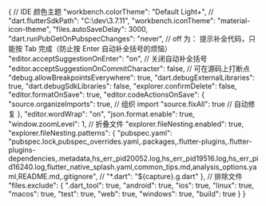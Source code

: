 {
    // IDE 颜色主题
    "workbench.colorTheme": "Default Light+",
    // "dart.flutterSdkPath": "C:\\dev\\3.7.11",
    "workbench.iconTheme": "material-icon-theme",
    "files.autoSaveDelay": 3000,
    "dart.runPubGetOnPubspecChanges": "never",
    // off 为： 提示补全代码，只能按 Tab 完成（防止按 Enter 自动补全括号的烦恼）
    "editor.acceptSuggestionOnEnter": "on",
    // 关闭自动补全括号
    "editor.acceptSuggestionOnCommitCharacter": false,
    // 可在源码上打断点
    "debug.allowBreakpointsEverywhere": true,
    "dart.debugExternalLibraries": true,
    "dart.debugSdkLibraries": false,
    "explorer.confirmDelete": false,
    "editor.formatOnSave": true,
    "editor.codeActionsOnSave": {
        "source.organizeImports": true, // 组织 import
        "source.fixAll": true // 自动修复
    },
    "editor.wordWrap": "on",
    "json.format.enable": true,
    "window.zoomLevel": 1,
    // 折叠文件
    "explorer.fileNesting.enabled": true,
    "explorer.fileNesting.patterns": {
        "pubspec.yaml": "pubspec.lock,pubspec_overrides.yaml,.packages,.flutter-plugins,.flutter-plugins-dependencies,.metadata,hs_err_pid20052.log,hs_err_pid19516.log,hs_err_pid16240.log,flutter_native_splash.yaml,common_tips.md,analysis_options.yaml,README.md,.gitignore",
        // "*.dart": "${capture}.g.dart"
    },
    // 排除文件
    "files.exclude": {
        ".dart_tool": true,
        "android": true,
        "ios": true,
        "linux": true,
        "macos": true,
        "test": true,
        "web": true,
        "windows": true,
        "build": true
    }
}
